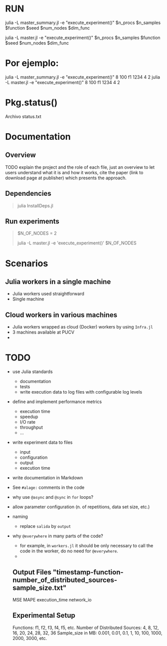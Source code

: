 # RUN
julia -L master_summary.jl -e "execute_experiment()" $n_procs $n_samples $function $seed $num_nodes $dim_func

julia -L master.jl -e "execute_experiment()" $n_procs $n_samples $function $seed $num_nodes $dim_func
# Por ejemplo:
julia -L master_summary.jl -e "execute_experiment()" 8 100 f1 1234 4 2
julia -L master.jl -e "execute_experiment()" 8 100 f1 1234 4 2

# Pkg.status()
Archivo status.txt 

# Documentation

## Overview

TODO explain the project and the role of each file, just an overview to let users understand what it is and how it works, cite the paper (link to download page at publisher) which presents the approach.

## Dependencies

> julia InstallDeps.jl

##  Run experiments

> $N_OF_NODES = 2
>
> julia -L master.jl -e 'execute_experiment()' $N_OF_NODES



# Scenarios

## Julia workers in a single machine

* Julia workers used straightforward
* Single machine

##  Cloud workers in various machines

* Julia workers wrapped as cloud (Docker) workers by using `Infra.jl`
* 3 machines available at PUCV
* ​

# TODO

* use Julia standards
  * documentation
  * tests
  * write execution data to log files with configurable log levels
* define and implement performance metrics
  * execution time
  * speedup
  * I/O rate
  * throughput
  * …
* write experiment data to files
  * input
  * configuration
  * output
  * execution time
* write documentation in Markdown
* See `#alage:` comments in the code
* why use  `@async` and `@sync` in `for` loops?
* allow parameter configuration (n. of repetitions, data set size, etc.)
* naming
  * replace `salida` by `output`
* why `@everywhere` in many parts of the code?
  * for example, in `workers.jl` it should be only necessary to call the code in the worker, do no need for `@everywhere`.
  * ​

  ## Output Files "timestamp-function-number_of_distributed_sources-sample_size.txt"
  MSE
  MAPE
  execution_time
  network_io

  ## Experimental Setup
  Functions: f1, f2, f3, f4, f5, etc.
  Number of Distributed Sources: 4, 8, 12, 16, 20, 24, 28, 32, 36
  Sample_size in MB: 0.001, 0.01, 0.1, 1, 10, 100, 1000, 2000, 3000, etc.
